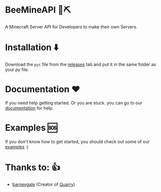 # BeeMineAPI 🐝⛏️
A Minecraft Server API for Developers to make their own Servers.

# Installation ⬇️
Download the `pyc` file from the [releases](https://github.com/beecrew/BeeMineAPI/releases) tab and put it in the same folder as your py file.

# Documentation ❤️
If you need help getting started. Or you are stuck. you can go to our [documentation](https://github.com/BeeCrew/BeeMineAPI/tree/main/docs) for help.

# Examples 🆘
If you don't know how to get started, you should check out some of our [examples](https://github.com/BeeCrew/BeeMineAPI/tree/main/examples) :)

# Thanks to: 👍
- [barneygale](https://github.com/barneygale) (Creator of [Quarry](https://github.com/barneygale/quarry))